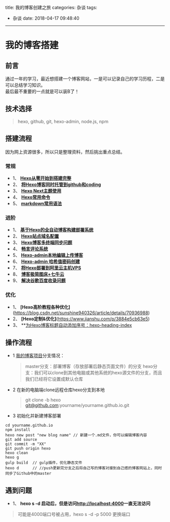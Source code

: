 title: 我的博客创建之旅
categories: 杂谈
tags:
  - 杂谈
date: 2018-04-17 09:48:40
---
# 我的博客搭建

## 前言 
通过一年的学习，最近想搭建一个博客网站，一是可以记录自己的学习历程，二是可以总结学习知识。  
最后最不重要的一点就是可以装B了！

## 技术选择
> hexo, github, git, hexo-admin, node.js, npm

## 搭建流程  
  因为网上资源很多，所以只是整理资料，然后挑出重点总结。  
  
### 常规
* 1、 **[Hexo从零开始到搭建完整](https://www.cnblogs.com/visugar/p/6821777.html)**  
* 2、 **[将Hexo博客同时托管到github和coding](https://www.cnblogs.com/tengj/p/5352572.html)**  
* 3、 **[Hexo Next主题使用](http://theme-next.iissnan.com/getting-started.html)**
* 4、 **[Hexo常用命令](https://segmentfault.com/a/1190000002632530)**
* 5、 **[markdown常用语法](https://www.cnblogs.com/liugang-vip/p/6337580.html)**  

### 进阶  
* 1、 **[基于Hexo的全自动博客构建部署系统](http://kchen.cc/2016/11/12/hexo-instructions/)**
* 2、 **[Hexo站点域名配置](https://www.cnblogs.com/penglei-it/p/hexo_domain_name.html)**  
* 3、 **[Hexo博客多终端同步问题](https://blog.csdn.net/Monkey_LZL/article/details/60870891)**
* 4、 **[畅言评论系统](https://www.jianshu.com/p/5888bd91d070)**  
* 5、 **[Hexo-admin本地编辑上传博客](https://www.jianshu.com/p/68e727dda16d)**  
* 6、 **[Hexo-admin 哈希值密码创建](http://lxj-life.com/2017/08/08/Hexo%E6%8F%92%E4%BB%B6-admin/)**  
* 7、 **[将Hexo部署到阿里云主机VPS](https://blog.csdn.net/fjinhao/article/details/77096951)**  
* 8、 **[博客极简图床+七牛云](https://www.jianshu.com/p/7cbd50058ea3)**  
* 9、 **[解决谷歌百度收录问题](https://www.cnblogs.com/tengj/p/5357879.html)**   

### 优化  
* 1、 **[Hexo高阶教程各种优化]**(https://blog.csdn.net/sunshine940326/article/details/70936988)  
* 2、 **[Hexo定制&优化]**(https://www.jianshu.com/p/3884e5cb63e5)
* 3、 **[为Hexo博客标题自动添加序号：hexo-heading-index](http://r12f.com/posts/adding-index-to-your-headings-with-hexo-heading-index/)  

## 操作流程  
* 1 [我的博客项目](https://github.com/Hunterfish/Hunterfish.github.io)分支情况：  
    > master分支：部署博客（存放部署后静态页面文件）的分支
    > hexo分支：我们可以clone到其他电脑或其他系统的hexo源文件的分支，而且我们已经将它设置成默认仓库
* 2 在新的电脑端clone远程仓库hexo分支到本地
    > git clone -b hexo git@github.com:yourname/yourname.github.io.git
* 3 初始化并新建博客部署  

```Shell
cd yourname.github.io
npm install
hexo new post "new blog name" // 新建一个.md文件，你可以编辑博客内容
git add source
git commit -m "XX"
git push origin hexo
hexo clean
hexo g
gulp build  // gulp插件，优化静态文件
hexo d      // //push更新完分支之后将自己写的博客对接到自己搭的博客网站上，同时同步了Github中的master
```  
## 遇到问题  

* 1、 **hexo s -d 启动后，但是访问<http://localhost:4000>一直无法访问**  

> 可能是4000端口号被占用，hexo s -d -p 5000 更换端口